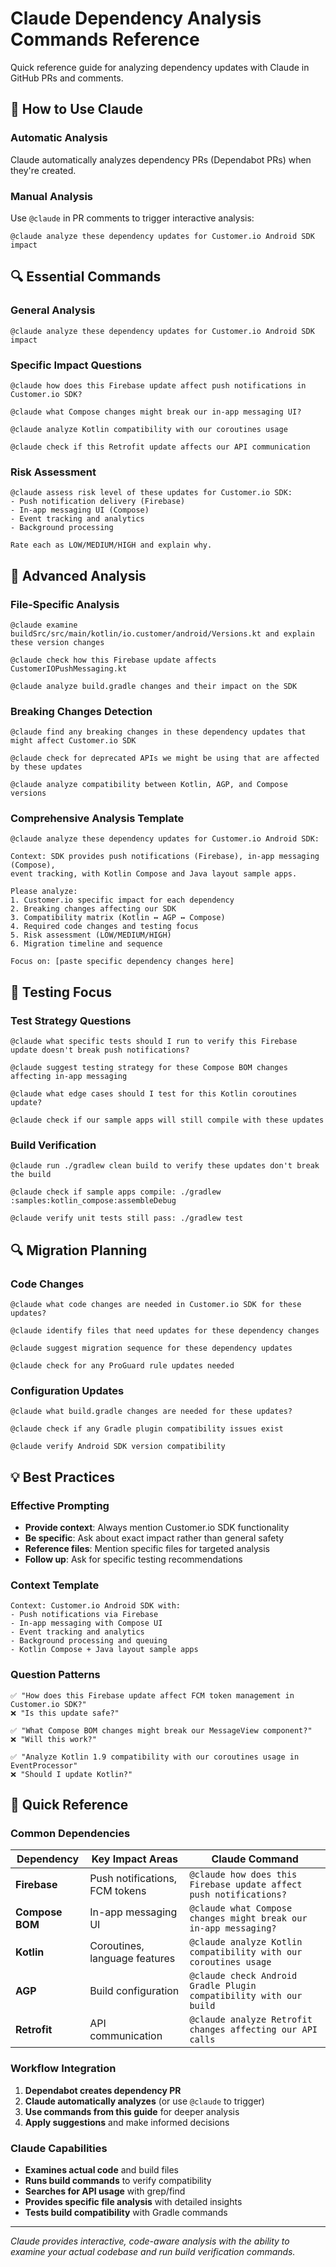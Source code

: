 # Claude Dependency Analysis Commands Reference

Quick reference guide for analyzing dependency updates with Claude in GitHub PRs and comments.

## 🎯 **How to Use Claude**

### **Automatic Analysis**
Claude automatically analyzes dependency PRs (Dependabot PRs) when they're created.

### **Manual Analysis**
Use `@claude` in PR comments to trigger interactive analysis:

```
@claude analyze these dependency updates for Customer.io Android SDK impact
```

## 🔍 **Essential Commands**

### **General Analysis**
```
@claude analyze these dependency updates for Customer.io Android SDK impact
```

### **Specific Impact Questions**
```
@claude how does this Firebase update affect push notifications in Customer.io SDK?

@claude what Compose changes might break our in-app messaging UI?

@claude analyze Kotlin compatibility with our coroutines usage

@claude check if this Retrofit update affects our API communication
```

### **Risk Assessment**
```
@claude assess risk level of these updates for Customer.io SDK:
- Push notification delivery (Firebase)
- In-app messaging UI (Compose)
- Event tracking and analytics
- Background processing

Rate each as LOW/MEDIUM/HIGH and explain why.
```

## 🔧 **Advanced Analysis**

### **File-Specific Analysis**
```
@claude examine buildSrc/src/main/kotlin/io.customer/android/Versions.kt and explain these version changes

@claude check how this Firebase update affects CustomerIOPushMessaging.kt

@claude analyze build.gradle changes and their impact on the SDK
```

### **Breaking Changes Detection**
```
@claude find any breaking changes in these dependency updates that might affect Customer.io SDK

@claude check for deprecated APIs we might be using that are affected by these updates

@claude analyze compatibility between Kotlin, AGP, and Compose versions
```

### **Comprehensive Analysis Template**
```
@claude analyze these dependency updates for Customer.io Android SDK:

Context: SDK provides push notifications (Firebase), in-app messaging (Compose), 
event tracking, with Kotlin Compose and Java layout sample apps.

Please analyze:
1. Customer.io specific impact for each dependency
2. Breaking changes affecting our SDK
3. Compatibility matrix (Kotlin ↔ AGP ↔ Compose)
4. Required code changes and testing focus
5. Risk assessment (LOW/MEDIUM/HIGH)
6. Migration timeline and sequence

Focus on: [paste specific dependency changes here]
```

## 🧪 **Testing Focus**

### **Test Strategy Questions**
```
@claude what specific tests should I run to verify this Firebase update doesn't break push notifications?

@claude suggest testing strategy for these Compose BOM changes affecting in-app messaging

@claude what edge cases should I test for this Kotlin coroutines update?

@claude check if our sample apps will still compile with these updates
```

### **Build Verification**
```
@claude run ./gradlew clean build to verify these updates don't break the build

@claude check if sample apps compile: ./gradlew :samples:kotlin_compose:assembleDebug

@claude verify unit tests still pass: ./gradlew test
```

## 🔍 **Migration Planning**

### **Code Changes**
```
@claude what code changes are needed in Customer.io SDK for these updates?

@claude identify files that need updates for these dependency changes

@claude suggest migration sequence for these dependency updates

@claude check for any ProGuard rule updates needed
```

### **Configuration Updates**
```
@claude what build.gradle changes are needed for these updates?

@claude check if any Gradle plugin compatibility issues exist

@claude verify Android SDK version compatibility
```

## 💡 **Best Practices**

### **Effective Prompting**
- **Provide context**: Always mention Customer.io SDK functionality
- **Be specific**: Ask about exact impact rather than general safety
- **Reference files**: Mention specific files for targeted analysis
- **Follow up**: Ask for specific testing recommendations

### **Context Template**
```
Context: Customer.io Android SDK with:
- Push notifications via Firebase
- In-app messaging with Compose UI
- Event tracking and analytics
- Background processing and queuing
- Kotlin Compose + Java layout sample apps
```

### **Question Patterns**
```
✅ "How does this Firebase update affect FCM token management in Customer.io SDK?"
❌ "Is this update safe?"

✅ "What Compose BOM changes might break our MessageView component?"
❌ "Will this work?"

✅ "Analyze Kotlin 1.9 compatibility with our coroutines usage in EventProcessor"
❌ "Should I update Kotlin?"
```

## 🚀 **Quick Reference**

### **Common Dependencies**
| Dependency | Key Impact Areas | Claude Command |
|------------|------------------|----------------|
| **Firebase** | Push notifications, FCM tokens | `@claude how does this Firebase update affect push notifications?` |
| **Compose BOM** | In-app messaging UI | `@claude what Compose changes might break our in-app messaging?` |
| **Kotlin** | Coroutines, language features | `@claude analyze Kotlin compatibility with our coroutines usage` |
| **AGP** | Build configuration | `@claude check Android Gradle Plugin compatibility with our build` |
| **Retrofit** | API communication | `@claude analyze Retrofit changes affecting our API calls` |

### **Workflow Integration**
1. **Dependabot creates dependency PR**
2. **Claude automatically analyzes** (or use `@claude` to trigger)
3. **Use commands from this guide** for deeper analysis
4. **Apply suggestions** and make informed decisions

### **Claude Capabilities**
- **Examines actual code** and build files
- **Runs build commands** to verify compatibility
- **Searches for API usage** with grep/find
- **Provides specific file analysis** with detailed insights
- **Tests build compatibility** with Gradle commands

---

*Claude provides interactive, code-aware analysis with the ability to examine your actual codebase and run build verification commands.* 